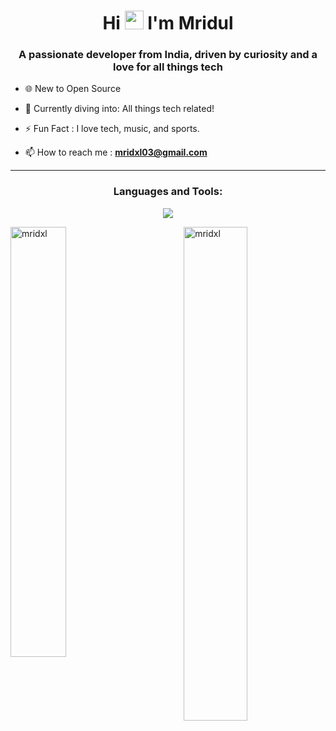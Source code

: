 <h1 align="center">Hi <img src="https://media.tenor.com/InfbZnZgATIAAAAi/hand-gif.gif" width="30px" height="30px"> I'm Mridul</h1>
<h3 align="center">A passionate developer from India, driven by curiosity and a love for all things tech</h3>

- 🌐 New to Open Source

- 🌱 Currently diving into: All things tech related!

- ⚡ Fun Fact : I love tech, music, and sports.

- 📫 How to reach me : **mridxl03@gmail.com**

---

<h3 align="center">Languages and Tools:</h3>
<p align="center">
<img src="https://skillicons.dev/icons?i=ts,js,cpp,nextjs,react,vite,nodejs,express,fastapi,mongodb,postgres,docker,prisma,tailwind,bootstrap,firebase,postman,git&perline=9" />
</p>
<img align="left" style="height: auto; width: 42%;" src="https://github-stats-nine-zeta.vercel.app/api?username=mridxl&show_icons=true&locale=en&theme=radical&hide_border=true" alt="mridxl" />
<img align="right" style="height: auto; width: 45%;" src="https://github-readme-streak-stats.herokuapp.com?user=mridxl&theme=radical&hide_border=true" alt="mridxl" />
 
<br>
